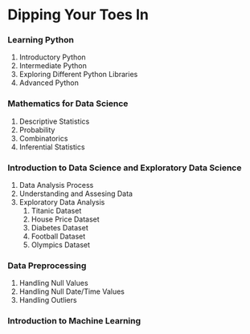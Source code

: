 # Dipping Your Toes In

### Learning Python
1. Introductory Python
3. Intermediate Python
5. Exploring Different Python Libraries
7. Advanced Python

### Mathematics for Data Science
1. Descriptive Statistics
2. Probability
3. Combinatorics
4. Inferential Statistics

### Introduction to Data Science and Exploratory Data Science
1. Data Analysis Process
2. Understanding and Assesing Data
3. Exploratory Data Analysis
    1. Titanic Dataset
    2. House Price Dataset
    3. Diabetes Dataset
    4. Football Dataset
    5. Olympics Dataset

### Data Preprocessing
1. Handling Null Values
2. Handling Null Date/Time Values
3. Handling Outliers

### Introduction to Machine Learning
